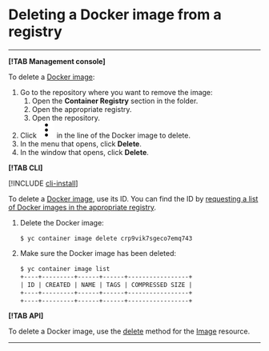 # Deleting a Docker image from a registry

---

**[!TAB Management console]**

To delete a [Docker image](../../concepts/docker-image.md):

1. Go to the repository where you want to remove the image:
    1. Open the **Container Registry** section in the folder.
    1. Open the appropriate registry.
    1. Open the repository.
1. Click ![image](../../../_assets/vertical-ellipsis.svg) in the line of the Docker image to delete.
1. In the menu that opens, click **Delete**.
1. In the window that opens, click **Delete**.

**[!TAB CLI]**

[!INCLUDE [cli-install](../../../_includes/cli-install.md)]

To delete a [Docker image](../../concepts/docker-image.md), use its ID. You can find the ID by [requesting a list of Docker images in the appropriate registry](docker-image-list.md#docker-image-list).

1. Delete the Docker image:

    ```
    $ yc container image delete crp9vik7sgeco7emq743
    ```

1. Make sure the Docker image has been deleted:

    ```
    $ yc container image list
    +----+---------+------+------+-----------------+
    | ID | CREATED | NAME | TAGS | COMPRESSED SIZE |
    +----+---------+------+------+-----------------+
    +----+---------+------+------+-----------------+
    ```

**[!TAB API]**

To delete a Docker image, use the [delete](../../api-ref/Image/delete.md) method for the [Image](../../api-ref/Image/) resource.

---

